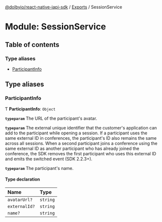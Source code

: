 [@dolbyio/react-native-iapi-sdk](../README.md) / [Exports](../modules.md) / SessionService

# Module: SessionService

## Table of contents

### Type aliases

- [ParticipantInfo](SessionService.md#participantinfo)

## Type aliases

### ParticipantInfo

Ƭ **ParticipantInfo**: `Object`

**`typeparam`** The URL of the participant's avatar.

**`typeparam`** The external unique identifier that the customer's application can add to the participant while opening a session. If a participant uses the same external ID in conferences, the participant's ID also remains the same across all sessions. When a second participant joins a conference using the same external ID as another participant who has already joined the conference, the SDK removes the first participant who uses this external ID and emits the switched event (SDK 2.2.3+).

**`typeparam`** The participant's name.

#### Type declaration

| Name | Type |
| :------ | :------ |
| `avatarUrl?` | `string` |
| `externalId?` | `string` |
| `name?` | `string` |
